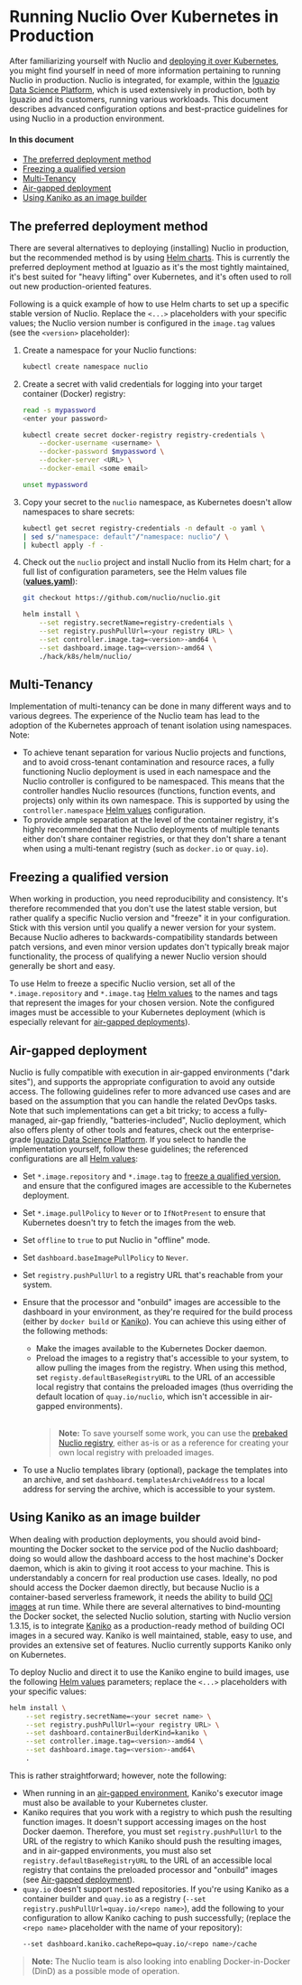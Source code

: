 # Running Nuclio Over Kubernetes in Production

After familiarizing yourself with Nuclio and [deploying it over Kubernetes](/docs/setup/k8s/getting-started-k8s.md), you might find yourself in need of more information pertaining to running Nuclio in production.
Nuclio is integrated, for example, within the [Iguazio Data Science Platform](https://www.iguazio.com), which is used extensively in production, both by Iguazio and its customers, running various workloads.
This document describes advanced configuration options and best-practice guidelines for using Nuclio in a production environment.

#### In this document

- [The preferred deployment method](#preferred-deployment-method)
- [Freezing a qualified version](#version-freezing)
- [Multi-Tenancy](#multi-tenancy)
- [Air-gapped deployment](#air-gapped-deployment)
- [Using Kaniko as an image builder](#kaniko-image-builder)

<a id="preferred-deployment-method"></a>
## The preferred deployment method

There are several alternatives to deploying (installing) Nuclio in production, but the recommended method is by using [Helm charts](/hack/k8s/helm/nuclio/).
This is currently the preferred deployment method at Iguazio as it's the most tightly maintained, it's best suited for "heavy lifting" over Kubernetes, and it's often used to roll out new production-oriented features.

Following is a quick example of how to use Helm charts to set up a specific stable version of Nuclio.
Replace the `<...>` placeholders with your specific values; the Nuclio version number is configured in the `image.tag` values (see the `<version>` placeholder):

1.  Create a namespace for your Nuclio functions:

    ```sh
    kubectl create namespace nuclio
    ```

2.  Create a secret with valid credentials for logging into your target container (Docker) registry:

    ```sh
    read -s mypassword
    <enter your password>

    kubectl create secret docker-registry registry-credentials \
        --docker-username <username> \
        --docker-password $mypassword \
        --docker-server <URL> \
        --docker-email <some email>

    unset mypassword
    ```

3.  Copy your secret to the `nuclio` namespace, as Kubernetes doesn't allow namespaces to share secrets:
    ```sh
    kubectl get secret registry-credentials -n default -o yaml \
    | sed s/"namespace: default"/"namespace: nuclio"/ \
    | kubectl apply -f -
    ```

4.  Check out the `nuclio` project and install Nuclio from its Helm chart; for a full list of configuration parameters, see the Helm values file ([**values.yaml**](/hack/k8s/helm/nuclio/values.yaml)):

    ```sh
    git checkout https://github.com/nuclio/nuclio.git

    helm install \
        --set registry.secretName=registry-credentials \
        --set registry.pushPullUrl=<your registry URL> \
        --set controller.image.tag=<version>-amd64 \
        --set dashboard.image.tag=<version>-amd64 \
        ./hack/k8s/helm/nuclio/
    ```

<a id="multi-tenancy"></a>
## Multi-Tenancy

Implementation of multi-tenancy can be done in many different ways and to various degrees.
The experience of the Nuclio team has lead to the adoption of the Kubernetes approach of tenant isolation using namespaces.
Note:

- To achieve tenant separation for various Nuclio projects and functions, and to avoid cross-tenant contamination and resource races, a fully functioning Nuclio deployment is used in each namespace and the Nuclio controller is configured to be namespaced.
  This means that the controller handles Nuclio resources (functions, function events, and projects) only within its own namespace.
  This is supported by using the `controller.namespace` [Helm values](/hack/k8s/helm/nuclio/values.yaml) configuration.
- To provide ample separation at the level of the container registry, it's highly recommended that the Nuclio deployments of multiple tenants either don't share container registries, or that they don't share a tenant when using a multi-tenant registry (such as `docker.io` or `quay.io`).

<a id="version-freezing"></a>
## Freezing a qualified version

When working in production, you need reproducibility and consistency.
It's therefore recommended that you don't use the latest stable version, but rather qualify a specific Nuclio version and "freeze" it in your configuration.
Stick with this version until you qualify a newer version for your system.
Because Nuclio adheres to backwards-compatibility standards between patch versions, and even minor version updates don't typically break major functionality, the process of qualifying a newer Nuclio version should generally be short and easy.

To use Helm to freeze a specific Nuclio version, set all of the `*.image.repository` and `*.image.tag` [Helm values](/hack/k8s/helm/nuclio/values.yaml) to the names and tags that represent the images for your chosen version.
Note the configured images must be accessible to your Kubernetes deployment (which is especially relevant for [air-gapped deployments](#air-gapped-deployment)).

<a id="air-gapped-deployment"></a>
## Air-gapped deployment

Nuclio is fully compatible with execution in air-gapped environments ("dark sites"), and supports the appropriate configuration to avoid any outside access.
The following guidelines refer to more advanced use cases and are based on the assumption that you can handle the related DevOps tasks.
Note that such implementations can get a bit tricky; to access a fully-managed, air-gap friendly, "batteries-included", Nuclio deployment, which also offers plenty of other tools and features, check out the enterprise-grade [Iguazio Data Science Platform](https://www.iguazio.com/platform/).
If you select to handle the implementation yourself, follow these guidelines; the referenced configurations are all [Helm values](/hack/k8s/helm/nuclio/values.yaml):

- Set `*.image.repository` and `*.image.tag` to [freeze a qualified version](#version-freezing), and ensure that the configured images are accessible to the Kubernetes deployment.
- Set `*.image.pullPolicy` to `Never` or to `IfNotPresent` to ensure that Kubernetes doesn't try to fetch the images from the web.
- Set `offline` to `true` to put Nuclio in "offline" mode.
- Set `dashboard.baseImagePullPolicy` to `Never`.
- Set `registry.pushPullUrl` to a registry URL that's reachable from your system.
- <a id="air-gapped-envir-processor-n-onbuild-images"></a>Ensure that the processor and "onbuild" images are accessible to the dashboard in your environment, as they're required for the build process (either by `docker build` or [Kaniko](#using-kaniko-as-an-image-builder)).
  You can achieve this using either of the following methods:

  - Make the images available to the Kubernetes Docker daemon.
  - Preload the images to a registry that's accessible to your system, to allow pulling the images from the registry.
    When using this method, set `registy.defaultBaseRegistryURL` to the URL of an accessible local registry that contains the preloaded images (thus overriding the default location of `quay.io/nuclio`, which isn't accessible in air-gapped environments).
    <br/><br/>
    > **Note:** To save yourself some work, you can use the [prebaked Nuclio registry](https://github.com/nuclio/prebaked-registry), either as-is or as a reference for creating your own local registry with preloaded images.

- To use a Nuclio templates library (optional), package the templates into an archive, and set `dashboard.templatesArchiveAddress` to a local address for serving the archive, which is accessible to your system.

<a id="kaniko-image-builder"></a>
## Using Kaniko as an image builder

When dealing with production deployments, you should avoid bind-mounting the Docker socket to the service pod of the Nuclio dashboard; doing so would allow the dashboard access to the host machine's Docker daemon, which is akin to giving it root access to your machine.
This is understandably a concern for real production use cases.
Ideally, no pod should access the Docker daemon directly, but because Nuclio is a container-based serverless framework, it needs the ability to build [OCI images](https://github.com/opencontainers/image-spec) at run time.
While there are several alternatives to bind-mounting the Docker socket, the selected Nuclio solution, starting with Nuclio version 1.3.15, is to integrate [Kaniko](https://github.com/GoogleContainerTools/kaniko) as a production-ready method of building OCI images in a secured way.
Kaniko is well maintained, stable, easy to use, and provides an extensive set of features.
Nuclio currently supports Kaniko only on Kubernetes.

To deploy Nuclio and direct it to use the Kaniko engine to build images, use the following [Helm values](/hack/k8s/helm/nuclio/values.yaml) parameters; replace the `<...>` placeholders with your specific values:

```sh
helm install \
    --set registry.secretName=<your secret name> \
    --set registry.pushPullUrl=<your registry URL> \
    --set dashboard.containerBuilderKind=kaniko \
    --set controller.image.tag=<version>-amd64 \
    --set dashboard.image.tag=<version>-amd64\
    .
```

This is rather straightforward; however, note the following:

- When running in an [air-gapped environment](#air-gapped-deployment), Kaniko's executor image must also be available to your Kubernetes cluster.
- Kaniko requires that you work with a registry to which push the resulting function images.
  It doesn't support accessing images on the host Docker daemon.
  Therefore, you must set `registry.pushPullUrl` to the URL of the registry to which Kaniko should push the resulting images, and in air-gapped environments, you must also set `registry.defaultBaseRegistryURL` to the URL of an accessible local registry that contains the preloaded processor and "onbuild" images (see [Air-gapped deployment](#air-gapped-envir-processor-n-onbuild-images)).
- `quay.io` doesn't support nested repositories.
  If you're using Kaniko as a container builder and `quay.io` as a registry (`--set registry.pushPullUrl=quay.io/<repo name>`), add the following to your configuration to allow Kaniko caching to push successfully; (replace the `<repo name>` placeholder with the name of your repository):
    ```sh
    --set dashboard.kaniko.cacheRepo=quay.io/<repo name>/cache
    ```

> **Note:** The Nuclio team is also looking into enabling Docker-in-Docker (DinD) as a possible mode of operation.


